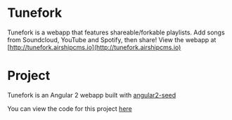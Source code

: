 # Tunefork 

Tunefork is a webapp that features shareable/forkable playlists.
Add songs from Soundcloud, YouTube and Spotify, then share!
View the webapp at [http://tunefork.airshipcms.io](http://tunefork.airshipcms.io)
# Project

Tunefork is an Angular 2 webapp built with [angular2-seed](https://github.com/mgechev/angular2-seed)

You can view the code for this project [here](https://github.com/fobabett/TuneFork)
